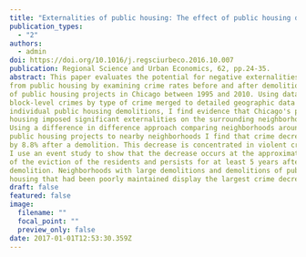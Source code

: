 ```yaml
---
title: "Externalities of public housing: The effect of public housing demolitions on local crime"
publication_types:
  - "2"
authors:
  - admin
doi: https://doi.org/10.1016/j.regsciurbeco.2016.10.007
publication: Regional Science and Urban Economics, 62, pp.24-35.
abstract: This paper evaluates the potential for negative externalities 
from public housing by examining crime rates before and after demolition 
of public housing projects in Chicago between 1995 and 2010. Using data on 
block-level crimes by type of crime merged to detailed geographic data on 
individual public housing demolitions, I find evidence that Chicago's public 
housing imposed significant externalities on the surrounding neighborhood. 
Using a difference in difference approach comparing neighborhoods around 
public housing projects to nearby neighborhoods I find that crime decreases 
by 8.8% after a demolition. This decrease is concentrated in violent crime. 
I use an event study to show that the decrease occurs at the approximate date 
of the eviction of the residents and persists for at least 5 years after the 
demolition. Neighborhoods with large demolitions and demolitions of public 
housing that had been poorly maintained display the largest crime decreases.
draft: false
featured: false
image:
  filename: ""
  focal_point: ""
  preview_only: false
date: 2017-01-01T12:53:30.359Z
---
```

